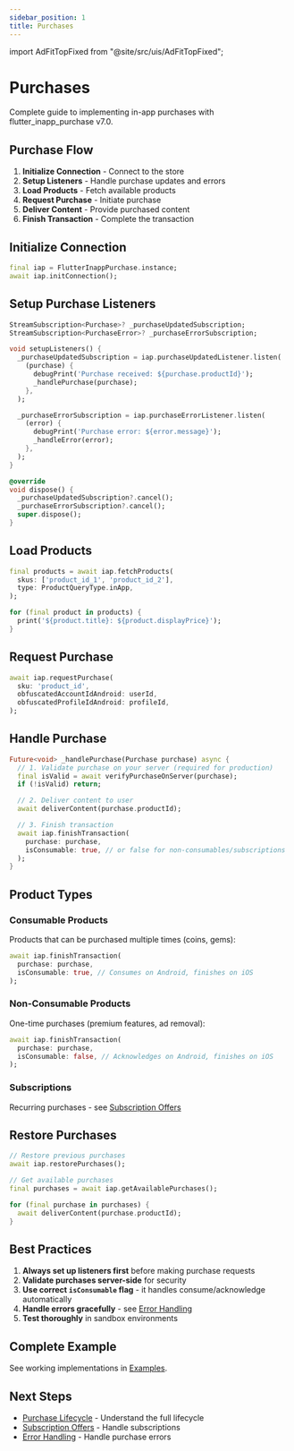 ```yaml
---
sidebar_position: 1
title: Purchases
---
```


import AdFitTopFixed from "@site/src/uis/AdFitTopFixed";

# Purchases

<AdFitTopFixed />

Complete guide to implementing in-app purchases with flutter_inapp_purchase v7.0.

## Purchase Flow

1. **Initialize Connection** - Connect to the store
2. **Setup Listeners** - Handle purchase updates and errors
3. **Load Products** - Fetch available products
4. **Request Purchase** - Initiate purchase
5. **Deliver Content** - Provide purchased content
6. **Finish Transaction** - Complete the transaction

## Initialize Connection

```dart
final iap = FlutterInappPurchase.instance;
await iap.initConnection();
```

## Setup Purchase Listeners

```dart
StreamSubscription<Purchase>? _purchaseUpdatedSubscription;
StreamSubscription<PurchaseError>? _purchaseErrorSubscription;

void setupListeners() {
  _purchaseUpdatedSubscription = iap.purchaseUpdatedListener.listen(
    (purchase) {
      debugPrint('Purchase received: ${purchase.productId}');
      _handlePurchase(purchase);
    },
  );

  _purchaseErrorSubscription = iap.purchaseErrorListener.listen(
    (error) {
      debugPrint('Purchase error: ${error.message}');
      _handleError(error);
    },
  );
}

@override
void dispose() {
  _purchaseUpdatedSubscription?.cancel();
  _purchaseErrorSubscription?.cancel();
  super.dispose();
}
```

## Load Products

```dart
final products = await iap.fetchProducts(
  skus: ['product_id_1', 'product_id_2'],
  type: ProductQueryType.inApp,
);

for (final product in products) {
  print('${product.title}: ${product.displayPrice}');
}
```

## Request Purchase

```dart
await iap.requestPurchase(
  sku: 'product_id',
  obfuscatedAccountIdAndroid: userId,
  obfuscatedProfileIdAndroid: profileId,
);
```

## Handle Purchase

```dart
Future<void> _handlePurchase(Purchase purchase) async {
  // 1. Validate purchase on your server (required for production)
  final isValid = await verifyPurchaseOnServer(purchase);
  if (!isValid) return;

  // 2. Deliver content to user
  await deliverContent(purchase.productId);

  // 3. Finish transaction
  await iap.finishTransaction(
    purchase: purchase,
    isConsumable: true, // or false for non-consumables/subscriptions
  );
}
```

## Product Types

### Consumable Products

Products that can be purchased multiple times (coins, gems):

```dart
await iap.finishTransaction(
  purchase: purchase,
  isConsumable: true, // Consumes on Android, finishes on iOS
);
```

### Non-Consumable Products

One-time purchases (premium features, ad removal):

```dart
await iap.finishTransaction(
  purchase: purchase,
  isConsumable: false, // Acknowledges on Android, finishes on iOS
);
```

### Subscriptions

Recurring purchases - see [Subscription Offers](./subscription-offers)

## Restore Purchases

```dart
// Restore previous purchases
await iap.restorePurchases();

// Get available purchases
final purchases = await iap.getAvailablePurchases();

for (final purchase in purchases) {
  await deliverContent(purchase.productId);
}
```

## Best Practices

1. **Always set up listeners first** before making purchase requests
2. **Validate purchases server-side** for security
3. **Use correct `isConsumable` flag** - it handles consume/acknowledge automatically
4. **Handle errors gracefully** - see [Error Handling](./error-handling)
5. **Test thoroughly** in sandbox environments

## Complete Example

See working implementations in [Examples](../examples/purchase-flow).

## Next Steps

- [Purchase Lifecycle](./lifecycle) - Understand the full lifecycle
- [Subscription Offers](./subscription-offers) - Handle subscriptions
- [Error Handling](./error-handling) - Handle purchase errors
